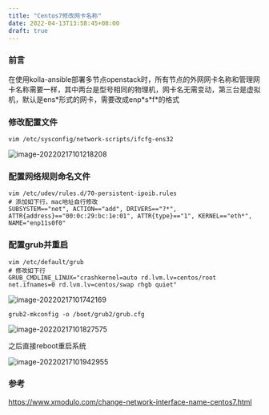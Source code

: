 ```yaml
---
title: "Centos7修改网卡名称"
date: 2022-04-13T13:58:45+08:00
draft: true
---
```


### 前言

在使用kolla-ansible部署多节点openstack时，所有节点的外网网卡名称和管理网卡名称需要一样，其中两台是型号相同的物理机，网卡名无需变动，第三台是虚拟机，默认是ens\*形式的网卡，需要改成enp\*s\*f\*的格式

### 修改配置文件

```
vim /etc/sysconfig/network-scripts/ifcfg-ens32
```

![image-20220217101218208](https://image.lvbibir.cn/blog/image-20220217101218208.png)

### 配置网络规则命名文件

```
vim /etc/udev/rules.d/70-persistent-ipoib.rules
# 添加如下行，mac地址自行修改
SUBSYSTEM=="net", ACTION=="add", DRIVERS=="?*", ATTR{address}=="00:0c:29:bc:1e:01", ATTR{type}=="1", KERNEL=="eth*", NAME="enp11s0f0"
```

### 配置grub并重启

```
vim /etc/default/grub
# 修改如下行
GRUB_CMDLINE_LINUX="crashkernel=auto rd.lvm.lv=centos/root net.ifnames=0 rd.lvm.lv=centos/swap rhgb quiet"
```

![image-20220217101742169](https://image.lvbibir.cn/blog/image-20220217101742169.png)

```
grub2-mkconfig -o /boot/grub2/grub.cfg
```

![image-20220217101827575](https://image.lvbibir.cn/blog/image-20220217101827575.png)

之后直接reboot重启系统

![image-20220217101942955](https://image.lvbibir.cn/blog/image-20220217101942955.png)

### 参考

https://www.xmodulo.com/change-network-interface-name-centos7.html

